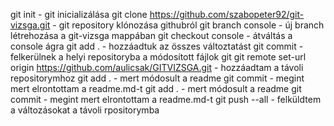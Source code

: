 git init - git inicializálása
git clone https://github.com/szabopeter92/git-vizsga.git - git repository klónozása githubról
git branch console - új branch létrehozása a git-vizsga mappában
git checkout console - átváltás a console ágra
git add . - hozzáadtuk az összes változtatást
git commit - felkerülnek a helyi repositoryba a módosított fájlok
git git remote set-url origin https://github.com/aulicsak/GITVIZSGA.git - hozzáadtam a távoli repositorymhoz
git add . - mert módosult a readme
git commit - megint mert elrontottam a readme.md-t
git add . - mert módosult a readme
git commit - megint mert elrontottam a readme.md-t
git push --all - felküldtem a változásokat a távoli rpositorymba